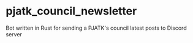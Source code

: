 # pjatk_council_newsletter

Bot written in Rust for sending a PJATK's council latest posts to Discord server 
